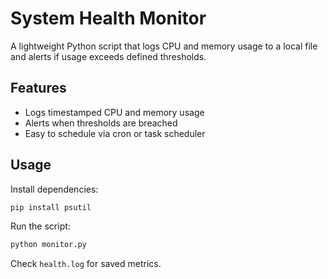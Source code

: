 # System Health Monitor

A lightweight Python script that logs CPU and memory usage to a local file and alerts if usage exceeds defined thresholds.

## Features

- Logs timestamped CPU and memory usage
- Alerts when thresholds are breached
- Easy to schedule via cron or task scheduler

## Usage

Install dependencies:

```bash
pip install psutil
```

Run the script:

```bash
python monitor.py
```

Check `health.log` for saved metrics.
